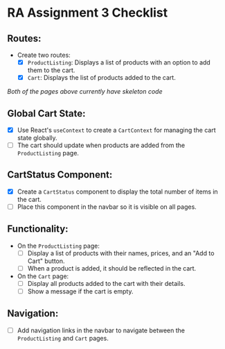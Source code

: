 # RA Assignment 3 Checklist
## Routes:
- Create two routes:
  - [x] `ProductListing`: Displays a list of products with an option to add them to the cart.
  - [x] `Cart`: Displays the list of products added to the cart.

_Both of the pages above currently have skeleton code_

## Global Cart State:
- [x] Use React's `useContext` to create a `CartContext` for managing the cart state globally.
- [ ] The cart should update when products are added from the `ProductListing` page.

## CartStatus Component:
- [x] Create a `CartStatus` component to display the total number of items in the cart.
- [ ] Place this component in the navbar so it is visible on all pages.

## Functionality:
- On the `ProductListing` page:
  - [ ] Display a list of products with their names, prices, and an "Add to Cart" button.
  - [ ] When a product is added, it should be reflected in the cart.
- On the `Cart` page:
  - [ ] Display all products added to the cart with their details.
  - [ ] Show a message if the cart is empty.

## Navigation:
- [ ] Add navigation links in the navbar to navigate between the `ProductListing` and `Cart` pages.
